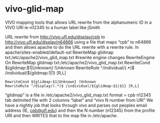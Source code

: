 vivo-glid-map
=============

VIVO mapping tools that allows URL rewrite from the alphanumeric ID in a VIVO URI ie-n12345 to a human label like jSmith

URL rewrite from http://vivo.ufl.edu/display/cpb
to http://vivo.ufl.edu/display/n64866 using a file that maps “cpb” to n64866 and then allows apache to do the URL rewrite with a rewrite rule.
In apache/sites-enabled/default-ssl
RewriteMap glidmap txt:/etc/apache2/vivo_glid_map.txt
#rewrite engine changes
	RewriteEngine On
	RewriteMap glidmap txt:/etc/apache2/vivo_glid_map.txt
	RewriteCond ${glidmap:$1|Unknown} !Unknown
	RewriteRule ^/individual/(.*)$ /individual/${glidmap:$1|$1} [R,L]

	RewriteCond ${glidmap:$1|Unknown} !Unknown
	RewriteRule ^/display/(.*)$ /individual/${glidmap:$1|$1} [R,L]

“glidmap” is a file in /etc/apache2/vivo_glid_map.txt
format = cpb	n12345
tab delimited file with 2 columns “label” and “vivo N number from URI”
We have a nightly job that looks through vivo and parses out peoples email address (IE, cpb@ufl.edu) and then the N number (n12345) from the profile URI and then WRITES that to the map file in /etc/apache.
